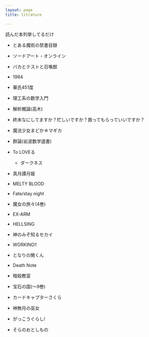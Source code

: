 ```yaml
---
layout: page
title: litrature

---
```


読んだ本列挙してるだけ

- とある魔術の禁書目録

- ソードアート・オンライン

- バカとテストと召喚獣

- 1984

- 華氏451度

- 理工系の数学入門

- 解析概論(高木)

- 終末なにしてますか？忙しいですか？救ってもらっていいですか？

- 魔法少女まどか☆マギカ

- 群論(岩波数学選書)

- To LOVEる
  
  - ダークネス

- 真月譚月姫

- MELTY BLOOD

- Fate/stay night 

- 魔女の旅々(4巻)

- EX-ARM

- HELLSING

- 神のみぞ知るセカイ

- WORKING!!

- となりの関くん

- Death Note

- 暗殺教室

- 宝石の国(～9巻)

- カードキャプターさくら

- 神無月の巫女

- がっこうぐらし!

- そらのおとしもの

